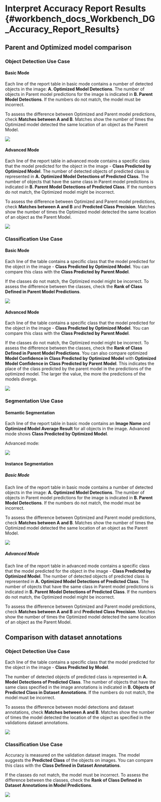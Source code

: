 # Interpret Accuracy Report Results {#workbench_docs_Workbench_DG_Accuracy_Report_Results}

## Parent and Optimized model comparison

### Object Detection Use Case

#### Basic Mode

Each line of the report table in basic mode contains a number of detected objects in the image: **A. Optimized Model Detections**. The number of objects in Parent model predictions for the image is indicated in **B. Parent Model Detections**. If the numbers do not match, the model must be incorrect.

To assess the difference between Optimized and Parent model predictions, check **Matches between A and B**. Matches show the number of times the Optimized model detected the same location of an object as the Parent Model.

![](img/tutorials/accuracy_table_basic.png)

#### Advanced Mode

Each line of the report table in advanced mode contains a specific class that the model predicted for the object in the image - **Class Predicted by Optimized Model**. The number of detected objects of predicted class is represented in **A. Optimized Model Detections of Predicted Class**. The number of objects that have the same class in Parent model predictions is indicated in **B. Parent Model Detections of Predicted Class**. If the numbers do not match, the Optimized model might be incorrect.

To assess the difference between Optimized and Parent model predictions, check **Matches between A and B** and **Predicted Class Precision**. Matches show the number of times the Optimized model detected the same location of an object as the Parent Model. 

![](img/tutorials/accuracy_table_advanced.png)

### Classification Use Case

#### Basic Mode

Each line of the table contains a specific class that the model predicted for the object in the image - **Class Predicted by Optimized Model**. You can compare this class with the **Class Predicted by Parent Model**. 

If the classes do not match, the Optimized model might be incorrect. To assess the difference between the classes, check the **Rank of Class Defined in Parent Model Predictions**. 


![](img/tutorials/classification-bird.png)

#### Advanced Mode

Each line of the table contains a specific class that the model predicted for the object in the image - **Class Predicted by Optimized Model**. You can compare this class with the **Class Predicted by Parent Model**. 

If the classes do not match, the Optimized model might be incorrect. To assess the difference between the classes, check the **Rank of Class Defined in Parent Model Predictions**. You can also compare optimized **Model Confidence in Class Predicted by Optimized Model** with **Optimized Model Confidence in Class Predicted by Parent Model**. This indicates the place of the class predicted by the parent model in the predictions of the optimized model. The larger the value, the more the predictions of the models diverge.


![](img/tutorials/classification-bird.png)

### Segmentation Use Case

#### Semantic Segmentation 

Each line of the report table in basic mode contains an **Image Name** and **Optimized Model Average Result** for all objects in the image. Advanced mode shows **Class Predicted by Optimized Model**.

Advanced mode:

![](img/tutorials/report_table_segmentation_advanced.png)

#### Instance Segmentation 

##### Basic Mode

Each line of the report table in basic mode contains a number of detected objects in the image: **A. Optimized Model Detections**. The number of objects in Parent model predictions for the image is indicated in **B. Parent Model Detections**. If the numbers do not match, the model must be incorrect.

To assess the difference between Optimized and Parent model predictions, check **Matches between A and B**. Matches show the number of times the Optimized model detected the same location of an object as the Parent Model.

![](img/tutorials/accuracy_table_basic.png)


#####  Advanced Mode

Each line of the report table in advanced mode contains a specific class that the model predicted for the object in the image - **Class Predicted by Optimized Model**. The number of detected objects of predicted class is represented in **A. Optimized Model Detections of Predicted Class**. The number of objects that have the same class in Parent model predictions is indicated in **B. Parent Model Detections of Predicted Class**. If the numbers do not match, the Optimized model might be incorrect.

To assess the difference between Optimized and Parent model predictions, check **Matches between A and B** and **Predicted Class Precision**. Matches show the number of times the Optimized model detected the same location of an object as the Parent Model.

## Comparison with dataset annotations

### Object Detection Use Case

Each line of the table contains a specific class that the model predicted for the object in the image - **Class Predicted by Model**. 

The number of detected objects of predicted class is represented in  **A. Model Detections of Predicted Class**. The number of objects that have the same class specified in the image annotations is indicated in **B. Objects of Predicted Class in Dataset Annotations**. If the numbers do not match, the model must be incorrect.

To assess the difference between model detections and dataset annotations, check **Matches between A and B**. Matches show the number of times the model detected the location of the object as specified in the validations dataset annotations.

![](img/accuracy_report/od_val_dataset_result.png)

### Classification Use Case

Accuracy is measured on the validation dataset images. The model suggests the **Predicted Class** of the objects on images. You can compare this class with the **Class Defined in Dataset Annotations**. 

If the classes do not match, the model must be incorrect. To assess the difference between the classes, check the **Rank of Class Defined in Dataset Annotations in Model Predictions**. 

![](img/accuracy_report/val_dataset_class.png)